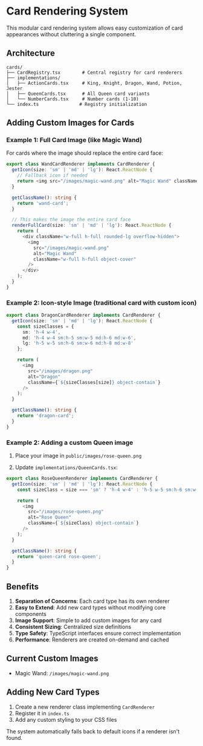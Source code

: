 # Card Rendering System

This modular card rendering system allows easy customization of card appearances without cluttering a single component.

## Architecture

```
cards/
├── CardRegistry.tsx        # Central registry for card renderers
├── implementations/
│   ├── ActionCards.tsx     # King, Knight, Dragon, Wand, Potion, Jester
│   ├── QueenCards.tsx      # All Queen card variants
│   └── NumberCards.tsx     # Number cards (1-10)
└── index.ts               # Registry initialization
```

## Adding Custom Images for Cards

### Example 1: Full Card Image (like Magic Wand)

For cards where the image should replace the entire card face:

```typescript
export class WandCardRenderer implements CardRenderer {
  getIcon(size: 'sm' | 'md' | 'lg'): React.ReactNode {
    // Fallback icon if needed
    return <img src="/images/magic-wand.png" alt="Magic Wand" className="..." />;
  }

  getClassName(): string {
    return 'wand-card';
  }

  // This makes the image the entire card face
  renderFullCard(size: 'sm' | 'md' | 'lg'): React.ReactNode {
    return (
      <div className="w-full h-full rounded-lg overflow-hidden">
        <img
          src="/images/magic-wand.png"
          alt="Magic Wand"
          className="w-full h-full object-cover"
        />
      </div>
    );
  }
}
```

### Example 2: Icon-style Image (traditional card with custom icon)

```typescript
export class DragonCardRenderer implements CardRenderer {
  getIcon(size: 'sm' | 'md' | 'lg'): React.ReactNode {
    const sizeClasses = {
      sm: 'h-4 w-4',
      md: 'h-4 w-4 sm:h-5 sm:w-5 md:h-6 md:w-6',
      lg: 'h-5 w-5 sm:h-6 sm:w-6 md:h-8 md:w-8'
    };

    return (
      <img
        src="/images/dragon.png"
        alt="Dragon"
        className={`${sizeClasses[size]} object-contain`}
      />
    );
  }

  getClassName(): string {
    return 'dragon-card';
  }
}
```

### Example 2: Adding a custom Queen image

1. Place your image in `public/images/rose-queen.png`

2. Update `implementations/QueenCards.tsx`:

```typescript
export class RoseQueenRenderer implements CardRenderer {
  getIcon(size: 'sm' | 'md' | 'lg'): React.ReactNode {
    const sizeClass = size === 'sm' ? 'h-4 w-4' : 'h-5 w-5 sm:h-6 sm:w-6 md:h-8 md:w-8';

    return (
      <img
        src="/images/rose-queen.png"
        alt="Rose Queen"
        className={`${sizeClass} object-contain`}
      />
    );
  }

  getClassName(): string {
    return 'queen-card rose-queen';
  }
}
```

## Benefits

1. **Separation of Concerns**: Each card type has its own renderer
2. **Easy to Extend**: Add new card types without modifying core components
3. **Image Support**: Simple to add custom images for any card
4. **Consistent Sizing**: Centralized size definitions
5. **Type Safety**: TypeScript interfaces ensure correct implementation
6. **Performance**: Renderers are created on-demand and cached

## Current Custom Images

- Magic Wand: `/images/magic-wand.png`

## Adding New Card Types

1. Create a new renderer class implementing `CardRenderer`
2. Register it in `index.ts`
3. Add any custom styling to your CSS files

The system automatically falls back to default icons if a renderer isn't found.